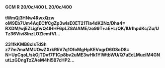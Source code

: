 #### GCM R 20/0c/400 L 20/0c/400
**tWmQj3HNw4RwxQzw**<br/>**oM9Eb7Um4AqECffCgZp3wIsE0ET21TIa4dK2Nz/Dha4=**<br/>**RXDM/wjEZLigfwQ4IHHF6pLZ8AIAME/zo99T+aE+L/QK/IUrIhpdKc/Zu/UTz36Vivi8InzLOZlemfVl...**<br/><br/>
**231fkKMB8cIsTdSh**<br/>**z77m7maMMUOwZXrkRliV7q1OfoMgHpKEVxgrD6GSoD8=**<br/>**N+UpCqoL/skOjTDvf7F1Cp8bv2uME3wHk1YIWtbWU/Q7uEcLMuciM4GNutLzGDngTzZAeM4hl5B7cHP2...**